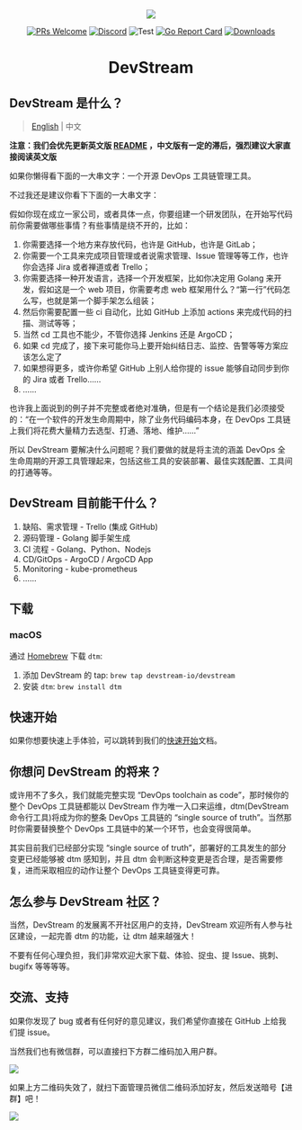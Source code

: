 <div align="center">
<br/>

![](./images/logo-120px.jpg)

[![PRs Welcome](https://img.shields.io/badge/PRs-welcome-brightgreen.svg?style=flat&logo=github&color=2370ff&labelColor=454545)](http://makeapullrequest.com)
[![Discord](https://img.shields.io/discord/844603288082186240.svg?style=flat?label=&logo=discord&logoColor=ffffff&color=747df7&labelColor=454545)](https://discord.gg/83rDG6ydVZ)
![Test](https://github.com/devstream-io/devstream/actions/workflows/main-builder.yml/badge.svg)
[![Go Report Card](https://goreportcard.com/badge/github.com/devstream-io/devstream)](https://goreportcard.com/report/github.com/devstream-io/devstream)
[![Downloads](https://img.shields.io/github/downloads/devstream-io/devstream/total.svg)](https://github.com/devstream-io/devstream/releases)

# DevStream
</div>

## DevStream 是什么？

> [English](../README.md) | 中文

**注意：我们会优先更新英文版 [README](../README.md) ，中文版有一定的滞后，强烈建议大家直接阅读英文版**

如果你懒得看下面的一大串文字：一个开源 DevOps 工具链管理工具。

不过我还是建议你看下下面的一大串文字：

假如你现在成立一家公司，或者具体一点，你要组建一个研发团队，在开始写代码前你需要做哪些事情？有些事情是绕不开的，比如：

1. 你需要选择一个地方来存放代码，也许是 GitHub，也许是 GitLab；
2. 你需要一个工具来完成项目管理或者说需求管理、Issue 管理等等工作，也许你会选择 Jira 或者禅道或者 Trello；
3. 你需要选择一种开发语言，选择一个开发框架，比如你决定用 Golang 来开发，假如这是一个 web 项目，你需要考虑 web 框架用什么？“第一行”代码怎么写，也就是第一个脚手架怎么组装；
4. 然后你需要配置一些 ci 自动化，比如 GitHub 上添加 actions 来完成代码的扫描、测试等等；
5. 当然 cd 工具也不能少，不管你选择 Jenkins 还是 ArgoCD；
6. 如果 cd 完成了，接下来可能你马上要开始纠结日志、监控、告警等等方案应该怎么定了
7. 如果想得更多，或许你希望 GitHub 上别人给你提的 issue 能够自动同步到你的 Jira 或者 Trello……
8. ……

也许我上面说到的例子并不完整或者绝对准确，但是有一个结论是我们必须接受的：“在一个软件的开发生命周期中，除了业务代码编码本身，在 DevOps 工具链上我们将花费大量精力去选型、打通、落地、维护……”

所以 DevStream 要解决什么问题呢？我们要做的就是将主流的涵盖 DevOps 全生命周期的开源工具管理起来，包括这些工具的安装部署、最佳实践配置、工具间的打通等等。

## DevStream 目前能干什么？

1. 缺陷、需求管理 - Trello (集成 GitHub)
2. 源码管理 - Golang 脚手架生成
3. CI 流程 - Golang、Python、Nodejs
4. CD/GitOps - ArgoCD / ArgoCD App
5. Monitoring - kube-prometheus
6. ……

## 下载

### macOS

通过 [Homebrew](https://brew.sh/) 下载 `dtm`:

1. 添加 DevStream 的 tap: `brew tap devstream-io/devstream`
2. 安装 `dtm`: `brew install dtm`

## 快速开始

如果你想要快速上手体验，可以跳转到我们的[快速开始](./quickstart_zh.md)文档。

## 你想问 DevStream 的将来？

或许用不了多久，我们就能完整实现 “DevOps toolchain as code”，那时候你的整个 DevOps 工具链都能以 DevStream 作为唯一入口来运维，dtm(DevStream 命令行工具)将成为你的整条 DevOps 工具链的 “single source of truth”。当然那时你需要替换整个 DevOps 工具链中的某一个环节，也会变得很简单。

其实目前我们已经部分实现 “single source of truth”，部署好的工具发生的部分变更已经能够被 dtm 感知到，并且 dtm 会判断这种变更是否合理，是否需要修复，进而采取相应的动作让整个 DevOps 工具链变得更可靠。

## 怎么参与 DevStream 社区？

当然，DevStream 的发展离不开社区用户的支持，DevStream 欢迎所有人参与社区建设，一起完善 dtm 的功能，让 dtm 越来越强大！

不要有任何心理负担，我们非常欢迎大家下载、体验、捉虫、提 Issue、挑刺、bugifx 等等等等。

## 交流、支持

如果你发现了 bug 或者有任何好的意见建议，我们希望你直接在 GitHub 上给我们提 issue。

当然我们也有微信群，可以直接扫下方群二维码加入用户群。

![](images/group-wechat.jpeg)

如果上方二维码失效了，就扫下面管理员微信二维码添加好友，然后发送暗号【进群】吧！

![](images/wxy-wechat.jpeg)
